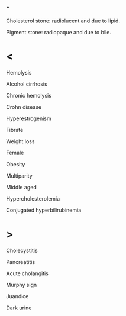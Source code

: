 # .

Cholesterol stone: radiolucent and due to lipid.

Pigment stone: radiopaque and due to bile.

# <

Hemolysis

Alcohol cirrhosis

Chronic hemolysis

Crohn disease

Hyperestrogenism

Fibrate

Weight loss

Female

Obesity

Multiparity

Middle aged

Hypercholesterolemia

Conjugated hyperbilirubinemia

# >

Cholecystitis

Pancreatitis

Acute cholangitis

Murphy sign

Juandice

Dark urine
